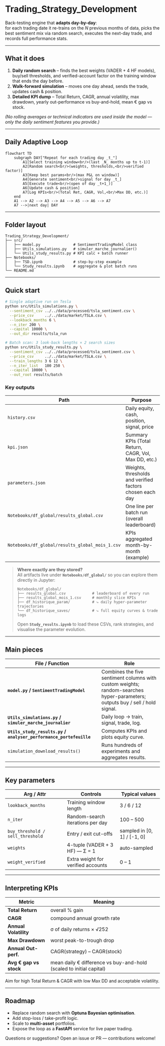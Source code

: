 # Trading_Strategy_Development

Back-testing engine that **adapts day-by-day**:  
for each trading date it re-trains on the *N* previous months of data, picks the best sentiment mix via random search, executes the next-day trade, and records full performance stats.

---

## What it does
1. **Daily random search** – finds the best weights (VADER + 4 HF models), buy/sell thresholds, and verified-account factor on the training window that ends the day before.  
2. **Walk-forward simulation** – moves one day ahead, sends the trade, updates cash & position.  
3. **Detailed KPI dump** – Total Return, CAGR, annual volatility, max drawdown, yearly out-performance vs buy-and-hold, mean € gap vs stock.

*(No rolling averages or technical indicators are used inside the model — only the daily sentiment features you provide.)*

---

## Daily Adaptive Loop

```mermaid
flowchart TD
    subgraph DAY["Repeat for each trading day _t_"]
        A1[Select training window<br/>(last _N_ months up to t-1)]
        A2[Random search<br/>(weights, thresholds,<br/>verified factor)]
        A3[Keep best params<br/>(max P&L on window)]
        A4[Generate sentiment<br/>signal for day _t_]
        A5[Execute trade<br/>(open of day _t+1_)]
        A6[Update cash & position]
        A7[Log KPIs<br/>(Total Ret, CAGR, Vol,<br/>Max DD, etc.)]
    end
    A1 --> A2 --> A3 --> A4 --> A5 --> A6 --> A7
    A7 -->|next day| DAY
```

---

## Folder layout
```
Trading_Strategy_Development/
├── src/
│   ├── model.py               # SentimentTradingModel class
│   ├── Utils_simulations.py   # simuler_marche_journalier()
│   └── Utils_study_results.py # KPI calc + batch runner
├── Notebooks/
│   ├── TSD.ipynb              # step-by-step example
│   └── Study_results.ipynb    # aggregate & plot batch runs
└── README.md
```

---

## Quick start

```bash
# Single adaptive run on Tesla
python src/Utils_simulations.py \
  --sentiment_csv ../../data/processed/tsla_sentiment.csv \
  --price_csv     ../../data/market/TSLA.csv \
  --lookback_months 6 \
  --n_iter 200 \
  --capital 10000 \
  --out_dir results/tsla_run

# Batch scan: 3 look-back lengths × 2 search sizes
python src/Utils_study_results.py \
  --sentiment_csv ../../data/processed/tsla_sentiment.csv \
  --price_csv     ../../data/market/TSLA.csv \
  --train_lengths 3 6 12 \
  --n_iter_list   100 250 \
  --capital 10000 \
  --out_root results/batch
```

### Key outputs

| Path | Purpose |
|------|---------|
| `history.csv` | Daily equity, cash, position, signal, price |
| `kpi.json` | Summary KPIs (Total Return, CAGR, Vol, Max DD, etc.) |
| `parameters.json` | Weights, thresholds and verified factors chosen each day |
| `Notebooks/df_global/results_global.csv` | One line per batch run (overall leaderboard) |
| `Notebooks/df_global/results_global_mois_1.csv` | KPIs aggregated month-by-month (example) |

> **Where exactly are they stored?**  
> All artifacts live under **`Notebooks/df_global/`** so you can explore them directly in Jupyter:
>
> ```
> Notebooks/df_global/
> ├── results_global.csv            # leaderboard of every run
> ├── results_global_mois_1.csv     # monthly slice KPIs
> ├── df_historique_param/          # ⤷ daily hyper-parameter trajectories
> └── df_historique_saves/          # ⤷ full equity curves & trade logs
> ```
>
> Open **`Study_results.ipynb`** to load these CSVs, rank strategies, and visualise the parameter evolution.

---

## Main pieces

| File / Function | Role |
|-----------------|------|
| **`model.py` / `SentimentTradingModel`** | Combines the five sentiment columns with custom weights; random-searches hyper-parameters; outputs buy / sell / hold signal. |
| **`Utils_simulations.py` / `simuler_marche_journalier`** | Daily loop → train, signal, trade, log. |
| **`Utils_study_results.py` / `analyser_performance_portefeuille`** | Computes KPIs and plots equity curve. |
| `simulation_download_results()` | Runs hundreds of experiments and aggregates results. |

---

## Key parameters

| Arg / Attr | Controls | Typical values |
|------------|----------|----------------|
| `lookback_months` | Training window length | 3 / 6 / 12 |
| `n_iter` | Random-search iterations per day | 100 – 500 |
| `buy_threshold / sell_threshold` | Entry / exit cut-offs | sampled in [0, 1] / [-1, 0] |
| `weights` | 4-tuple (VADER + 3 HF) — Σ = 1 | auto-sampled |
| `weight_verified` | Extra weight for verified accounts | 0 – 1 |

---

## Interpreting KPIs

| Metric | Meaning |
|--------|---------|
| **Total Return** | overall % gain |
| **CAGR** | compound annual growth rate |
| **Annual Volatility** | σ of daily returns × √252 |
| **Max Drawdown** | worst peak-to-trough drop |
| **Annual Out-perf.** | CAGR(strategy) – CAGR(stock) |
| **Avg € gap vs stock** | mean daily € difference vs buy-and-hold (scaled to initial capital) |

Aim for high Total Return & CAGR with low Max DD and acceptable volatility.

---

## Roadmap

* Replace random search with **Optuna Bayesian optimisation**.  
* Add stop-loss / take-profit logic.  
* Scale to **multi-asset** portfolios.  
* Expose the loop as a **FastAPI** service for live paper trading.

Questions or suggestions? Open an issue or PR — contributions welcome!
